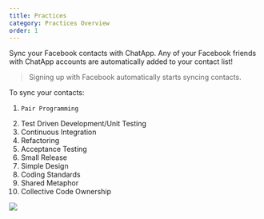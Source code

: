 ```yaml
---
title: Practices
category: Practices Overview
order: 1
---
```


Sync your Facebook contacts with ChatApp. Any of your Facebook friends with ChatApp accounts are automatically added to your contact list!

> Signing up with Facebook automatically starts syncing contacts.

To sync your contacts:

1.     Pair Programming
1.    Test Driven Development/Unit Testing
1.    Continuous Integration
1.    Refactoring
1.    Acceptance Testing
1.    Small Release
1.    Simple Design
1.    Coding Standards
1.    Shared Metaphor
1.    Collective Code Ownership

![](//placehold.it/800x600)